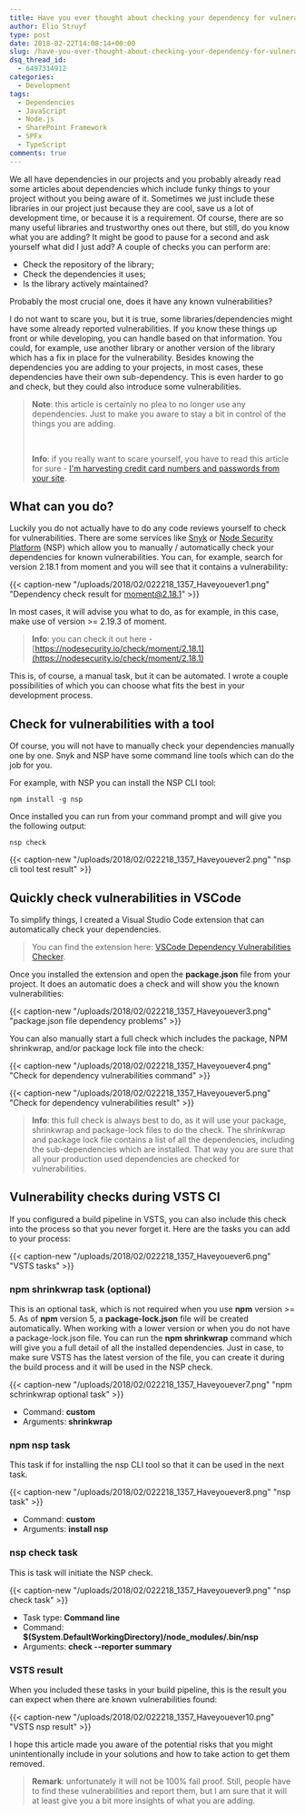 ```yaml
---
title: Have you ever thought about checking your dependency for vulnerabilities?
author: Elio Struyf
type: post
date: 2018-02-22T14:08:14+00:00
slug: /have-you-ever-thought-about-checking-your-dependency-for-vulnerabilities/
dsq_thread_id:
  - 6497314912
categories:
  - Development
tags:
  - Dependencies
  - JavaScript
  - Node.js
  - SharePoint Framework
  - SPFx
  - TypeScript
comments: true
---
```


We all have dependencies in our projects and you probably already read some articles about dependencies which include funky things to your project without you being aware of it. Sometimes we just include these libraries in our project just because they are cool, save us a lot of development time, or because it is a requirement. Of course, there are so many useful libraries and trustworthy ones out there, but still, do you know what you are adding? It might be good to pause for a second and ask yourself what did I just add? A couple of checks you can perform are:

*   Check the repository of the library;
*   Check the dependencies it uses;
*   Is the library actively maintained?

Probably the most crucial one, does it have any known vulnerabilities?

I do not want to scare you, but it is true, some libraries/dependencies might have some already reported vulnerabilities. If you know these things up front or while developing, you can handle based on that information. You could, for example, use another library or another version of the library which has a fix in place for the vulnerability. Besides knowing the dependencies you are adding to your projects, in most cases, these dependencies have their own sub-dependency. This is even harder to go and check, but they could also introduce some vulnerabilities.

> **Note**: this article is certainly no plea to no longer use any dependencies. Just to make you aware to stay a bit in control of the things you are adding.
>
> &nbsp;
>
> **Info**: if you really want to scare yourself, you have to read this article for sure - [I'm harvesting credit card numbers and passwords from your site](https://hackernoon.com/im-harvesting-credit-card-numbers-and-passwords-from-your-site-here-s-how-9a8cb347c5b5).


## What can you do?

Luckily you do not actually have to do any code reviews yourself to check for vulnerabilities. There are some services like [Snyk](https://snyk.io/) or [Node Security Platform](https://nodesecurity.io) (NSP) which allow you to manually / automatically check your dependencies for known vulnerabilities. You can, for example, search for version 2.18.1 from moment and you will see that it contains a vulnerability:

{{< caption-new "/uploads/2018/02/022218_1357_Haveyouever1.png" "Dependency check result for moment@2.18.1" >}}

In most cases, it will advise you what to do, as for example, in this case, make use of version >= 2.19.3 of moment.

> **Info**: you can check it out here - [https://nodesecurity.io/check/moment/2.18.1](https://nodesecurity.io/check/moment/2.18.1)

This is, of course, a manual task, but it can be automated. I wrote a couple possibilities of which you can choose what fits the best in your development process.

## Check for vulnerabilities with a tool

Of course, you will not have to manually check your dependencies manually one by one. Snyk and NSP have some command line tools which can do the job for you.

For example, with NSP you can install the NSP CLI tool:

`npm install -g nsp`

Once installed you can run from your command prompt and will give you the following output:

`nsp check`

{{< caption-new "/uploads/2018/02/022218_1357_Haveyouever2.png" "nsp cli tool test result" >}}

## Quickly check vulnerabilities in VSCode

To simplify things, I created a Visual Studio Code extension that can automatically check your dependencies.

> You can find the extension here: [VSCode Dependency Vulnerabilities Checker](https://marketplace.visualstudio.com/items?itemName=eliostruyf.vscode-dependency-vulnerabilities).

Once you installed the extension and open the **package.json** file from your project. It does an automatic does a check and will show you the known vulnerabilities:

{{< caption-new "/uploads/2018/02/022218_1357_Haveyouever3.png" "package.json file dependency problems" >}}

You can also manually start a full check which includes the package, NPM shrinkwrap, and/or package lock file into the check:

{{< caption-new "/uploads/2018/02/022218_1357_Haveyouever4.png" "Check for dependency vulnerabilities command" >}}

{{< caption-new "/uploads/2018/02/022218_1357_Haveyouever5.png" "Check for dependency vulnerabilities result" >}}

> **Info**: this full check is always best to do, as it will use your package, shrinkwrap and package-lock files to do the check. The shrinkwrap and package lock file contains a list of all the dependencies, including the sub-dependencies which are installed. That way you are sure that all your production used dependencies are checked for vulnerabilities.


## Vulnerability checks during VSTS CI

If you configured a build pipeline in VSTS, you can also include this check into the process so that you never forget it. Here are the tasks you can add to your process:

{{< caption-new "/uploads/2018/02/022218_1357_Haveyouever6.png" "VSTS tasks" >}}

### npm shrinkwrap task (optional)

This is an optional task, which is not required when you use **npm** version >= 5. As of **npm** version 5, a **package-lock.json** file will be created automatically. When working with a lower version or when you do not have a package-lock.json file. You can run the **npm shrinkwrap** command which will give you a full detail of all the installed dependencies. Just in case, to make sure VSTS has the latest version of the file, you can create it during the build process and it will be used in the NSP check.

{{< caption-new "/uploads/2018/02/022218_1357_Haveyouever7.png" "npm schrinkwrap optional task" >}}

*   Command: **custom**
*   Arguments: **shrinkwrap**

### npm nsp task

This task if for installing the nsp CLI tool so that it can be used in the next task.

{{< caption-new "/uploads/2018/02/022218_1357_Haveyouever8.png" "nsp task" >}}

*   Command: **custom**
*   Arguments: **install nsp**

### nsp check task

This is task will initiate the NSP check.

{{< caption-new "/uploads/2018/02/022218_1357_Haveyouever9.png" "nsp check task" >}}

*   Task type: **Command line**
*   Command: **$(System.DefaultWorkingDirectory)/node_modules/.bin/nsp**
*   Arguments: **check --reporter summary**

### VSTS result

When you included these tasks in your build pipeline, this is the result you can expect when there are known vulnerabilities found:

{{< caption-new "/uploads/2018/02/022218_1357_Haveyouever10.png" "VSTS nsp result" >}}

I hope this article made you aware of the potential risks that you might unintentionally include in your solutions and how to take action to get them removed.

> **Remark**: unfortunately it will not be 100% fail proof. Still, people have to find these vulnerabilities and report them, but I am sure that it will at least give you a bit more insights of what you are adding.

